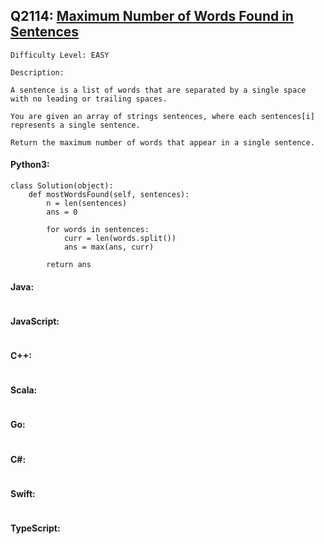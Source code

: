 ## Q2114: [Maximum Number of Words Found in Sentences](https://leetcode.com/problems/maximum-number-of-words-found-in-sentences/)

```
Difficulty Level: EASY
```

```
Description:

A sentence is a list of words that are separated by a single space with no leading or trailing spaces.

You are given an array of strings sentences, where each sentences[i] represents a single sentence.

Return the maximum number of words that appear in a single sentence.
```

#### Python3:

```
class Solution(object):
    def mostWordsFound(self, sentences):
        n = len(sentences)
        ans = 0

        for words in sentences:
            curr = len(words.split())
            ans = max(ans, curr)

        return ans
```

#### Java:

```

```

#### JavaScript:

```

```

#### C++:

```

```

#### Scala:

```

```

#### Go:

```

```

#### C#:

```

```

#### Swift:

```

```

#### TypeScript:

```

```